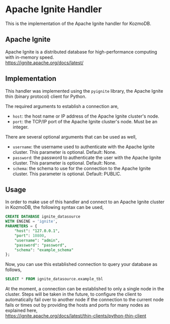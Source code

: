 # Apache Ignite Handler

This is the implementation of the Apache Ignite handler for KozmoDB.

## Apache Ignite
Apache Ignite is a distributed database for high-performance computing with in-memory speed.
<br>
https://ignite.apache.org/docs/latest/

## Implementation
This handler was implemented using the `pyignite` library, the Apache Ignite thin (binary protocol) client for Python.

The required arguments to establish a connection are,
* `host`: the host name or IP address of the Apache Ignite cluster's node.
* `port`: the TCP/IP port of the Apache Ignite cluster's node. Must be an integer.

There are several optional arguments that can be used as well,
* `username`: the username used to authenticate with the Apache Ignite cluster. This parameter is optional. Default: None.
* `password`: the password to authenticate the user with the Apache Ignite cluster. This parameter is optional. Default: None.
* `schema`: the schema to use for the connection to the Apache Ignite cluster. This parameter is optional. Default: PUBLIC.

## Usage
In order to make use of this handler and connect to an Apache Ignite cluster in KozmoDB, the following syntax can be used,
~~~~sql
CREATE DATABASE ignite_datasource
WITH ENGINE = 'ignite',
PARAMETERS = {
    "host": "127.0.0.1",
    "port": 10800,
    "username": "admin",
    "password": "password",
    "schema": "example_schema"
};
~~~~

Now, you can use this established connection to query your database as follows,
~~~~sql
SELECT * FROM ignite_datasource.example_tbl
~~~~

At the moment, a connection can be established to only a single node in the cluster. Steps will be taken in the future, to configure the client to automatically fail over to another node if the connection to the current node fails or times out by providing the hosts and ports for many nodes as explained here,
<br>
https://ignite.apache.org/docs/latest/thin-clients/python-thin-client
